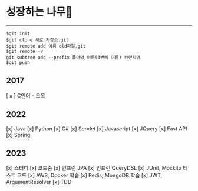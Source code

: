 # 성장하는 나무:deciduous_tree:
---
```git
$git init
$git clone 새로 저장소.git
$git remote add 이름 old파일.git
$git remote -v
git subtree add --prefix 폴더명 이름(3번에 이름) 브랜치명
$git push
```

## 2017
[ x ] C언어 - 오목

## 2022
[x] Java
[x] Python
[x] C#
[x] Servlet
[x] Javascript
[x] JQuery
[x] Fast API
[x] Spring

## 2023
[x] 스터디
[x] 코드숨
[x] 인프런 JPA
[x] 인프런 QueryDSL
[x] JUnit, Mockito 테스트 코드
[x] AWS, Docker 학습
[x] Redis, MongoDB 학습
[x] JWT, ArgumentResolver
[x] TDD
